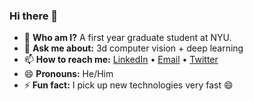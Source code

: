 ### Hi there 👋

- :boy: **Who am I?** A first year graduate student at NYU.
- 💬 **Ask me about:** 3d computer vision + deep learning
- 📫 **How to reach me:** [LinkedIn]() • [Email](mailto:adityamwagh@gmail.com) • [Twitter](https://twitter.com/adityamwagh)
- 😄 **Pronouns:** He/Him
- ⚡ **Fun fact:** I pick up new technologies very fast :smile:
